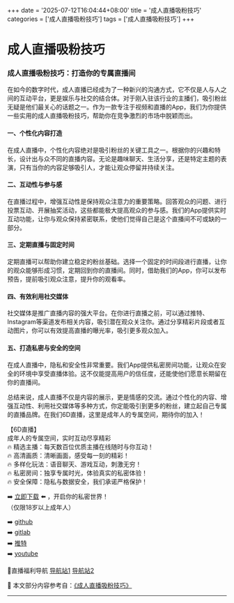 +++
date = '2025-07-12T16:04:44+08:00'
title = '成人直播吸粉技巧'
categories = ['成人直播吸粉技巧']
tags = ['成人直播吸粉技巧']
+++

# 成人直播吸粉技巧

### 成人直播吸粉技巧：打造你的专属直播间

在如今的数字时代，成人直播已经成为了一种新兴的沟通方式，它不仅是人与人之间的互动平台，更是娱乐与社交的结合体。对于刚入驻该行业的主播们，吸引粉丝无疑是他们最关心的话题之一。作为一款专注于视频和直播的App，我们为你提供一些实用的成人直播吸粉技巧，帮助你在竞争激烈的市场中脱颖而出。

#### 一、个性化内容打造

在成人直播中，个性化内容绝对是吸引粉丝的关键工具之一。根据你的兴趣和特长，设计出与众不同的直播内容。无论是趣味聊天、生活分享，还是特定主题的表演，只有当你的内容足够吸引人，才能让观众停留并持续关注。

#### 二、互动性与参与感

在直播过程中，增强互动性是保持观众注意力的重要策略。回答观众的问题、进行投票互动、开展抽奖活动，这些都能极大提高观众的参与感。我们的App提供实时互动功能，让你与观众保持紧密联系，使他们觉得自己是这个直播间不可或缺的一部分。

#### 三、定期直播与固定时间

定期直播可以帮助你建立稳定的粉丝基础。选择一个固定的时间段进行直播，让你的观众能够形成习惯，定期回到你的直播间。同时，借助我们的App，你可以发布预告，提前吸引观众注意，提升你的观看率。

#### 四、有效利用社交媒体

社交媒体是推广直播内容的强大平台。在你进行直播之前，可以通过推特、Instagram等渠道发布相关内容，吸引潜在观众关注你。通过分享精彩片段或者互动图片，你可以有效提高直播的曝光率，吸引更多观众加入。

#### 五、打造私密与安全的空间

在成人直播中，隐私和安全性非常重要。我们App提供私密房间功能，让观众在安全的环境中享受直播体验。这不仅能提高用户的信任度，还能使他们愿意长期留在你的直播间。

总结来说，成人直播不仅是内容的展示，更是情感的交流。通过个性化的内容、增强互动性、利用社交媒体等多种方式，你定能吸引到更多的粉丝，建立起自己专属的直播品牌。在我们6D直播，这里是成年人的专属空间，期待你的加入！

【6D直播】  
成年人的专属空间，实时互动尽享精彩  
🔥 精选主播：每天数百位优质主播在线随时与你互动！  
🔥 高清画质：清晰画面，感受每一刻的精彩！  
🔥 多样化玩法：语音聊天、游戏互动，刺激无穷！  
🔥 私密房间：独享专属时光，体验真实的私密体验！  
🔥 安全保障：隐私与数据安全，我们承诺严格保护！  

➡️ [立即下载](https://down123.s3.ap-east-1.amazonaws.com/down/down.html?channelCode=blog) ⬅️ ，开启你的私密世界！  
（仅限18岁以上成年人）  

➡️ [github](https://aldult-live.github.io/)  
➡️ [gitlab](https://seo-09598d.gitlab.io/)  
➡️ [推特](https://x.com/wegame33)  
➡️ [youtube](https://www.youtube.com/@6Dlive)  

🔞直播福利导航 [导航站1](https://webstack-86085a.gitlab.io/) [导航站2](https://onlygit123-2.github.io/)


📘 本文部分内容参考自：[《成人直播吸粉技巧》](https://github.com/51bensevv/51bense)

---
